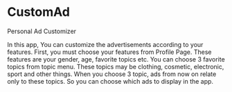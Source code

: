 # CustomAd
Personal Ad Customizer

In this app, You can customize the advertisements according to your features. First, you must choose your features from Profile Page. 
These features are your gender, age, favorite topics etc. You can choose 3 favorite topics from topic menu. These topics may be clothing,
cosmetic, electronic, sport and other things. When you choose 3 topic, ads from now on relate only to these topics. So you can choose 
which ads to display in the app.





